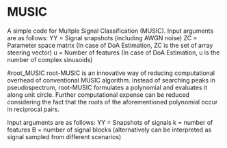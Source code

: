 # MUSIC
A simple code for Multple Signal Classification (MUSIC). 
Input arguments are as follows:
YY = Signal snapshots (including AWGN noise)
ZC = Parameter space matrix (In case of DoA Estimation, ZC is the set of array steering vector)
u = Number of features (In case of DoA Estimation, u is the number of complex sinusoids)

#root_MUSIC
root-MUSIC is an innovative way of reducing computational overhead of conventional MUSIC algorithm. Instead of searching peaks in pseudospectrum, root-MUSIC formulates a polynomial and evaluates it along unit circle. Further computational expense can be reduced considering the fact that the roots of the aforementioned polynomial occur in reciprocal pairs. 

Input arguments are as follows:
YY = Snapshots of signals
k = number of features
B = number of signal blocks (alternatively can be interpreted as signal sampled from different scenarios)
